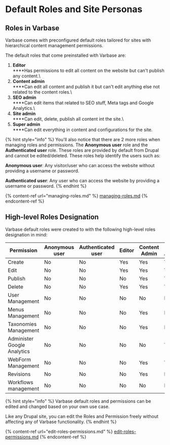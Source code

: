 # Default Roles and Site Personas

## Roles in Varbase

Varbase comes with preconfigured default roles tailored for sites with hierarchical content management permissions.

The default roles that come preinstalled with Varbase are:

1. **Editor**\
   \*\*\*\*Has permissions to edit all content on the website but can't publish any content.\\
2. **Content admin**\
   \*\*\*\*Can edit all content and publish it but can't edit anything else not related to the content roles.\\
3. **SEO admin**\
   \*\*\*\*Can edit items that related to SEO stuff, Meta tags and Google Analytics.\\
4. **Site admin**\
   \*\*\*\*Can edit, delete, publish all content int the site.\\
5. **Super admin**\
   \*\*\*\*Can edit everything in content and configurations for the site.

{% hint style="info" %}
You'll also notice that there are 2 more roles when managing roles and permissions. The **Anonymous user** role and the **Authenticated user** role. These roles are provided by default from Drupal and cannot be edited/deleted. These roles help identify the users such as:

**Anonymous user**: Any visitor/user who can access the website without providing a username or password.

**Authenticated user**: Any user who can access the website by providing a username or password.
{% endhint %}

{% content-ref url="managing-roles.md" %}
[managing-roles.md](managing-roles.md)
{% endcontent-ref %}

## High-level Roles Designation

Varbase default roles were created to with the following high-level roles designation in mind:

| Permission                  | Anonymous user | Authenticated user | Editor | Content Admin | SEO Admin | Site Admin | Super Admin |
| --------------------------- | -------------- | ------------------ | ------ | ------------- | --------- | ---------- | ----------- |
| Create                      | No             | No                 | Yes    | Yes           | Yes       | Yes        | Yes         |
| Edit                        | No             | No                 | Yes    | Yes           | Yes       | Yes        | Yes         |
| Publish                     | No             | No                 | No     | Yes           | Yes       | Yes        | Yes         |
| Delete                      | No             | No                 | Yes    | Yes           | Yes       | Yes        | Yes         |
| User Management             | No             | No                 | No     | No            | No        | Yes        | Yes         |
| Menus Management            | No             | No                 | No     | Yes           | No        | Yes        | Yes         |
| Taxonomies Management       | No             | No                 | No     | Yes           | No        | Yes        | Yes         |
| Administer Google Analytics | No             | No                 | No     | No            | Yes       | Yes        | Yes         |
| WebForm Management          | No             | No                 | No     | Yes           | Yes       | Yes        | Yes         |
| Revisions                   | No             | No                 | No     | Yes           | No        | Yes        | Yes         |
| Workflows management        | No             | No                 | No     | No            | No        | No         | Yes         |

{% hint style="info" %}
Varbase default roles and permissions can be edited and changed based on your own use case.

Like any Drupal site, you can edit the Roles and Permission freely without affecting any of Varbase functionality.
{% endhint %}

{% content-ref url="edit-roles-permissions.md" %}
[edit-roles-permissions.md](edit-roles-permissions.md)
{% endcontent-ref %}

